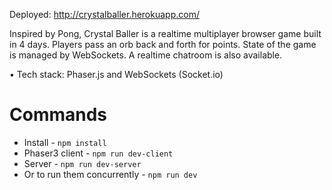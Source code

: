 Deployed: http://crystalballer.herokuapp.com/

Inspired by Pong, Crystal Baller is a realtime multiplayer browser game built in 4 days. Players pass an orb back and forth for points. State of the game is managed by WebSockets. A realtime chatroom is also available.

• Tech stack: Phaser.js and WebSockets (Socket.io)

# Commands

- Install - `npm install`
- Phaser3 client - `npm run dev-client`
- Server - `npm run dev-server`
- Or to run them concurrently - `npm run dev`
